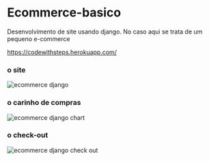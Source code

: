 # Ecommerce-basico

Desenvolvimento de site usando django. No caso aqui se trata de um
pequeno e-commerce


https://codewithsteps.herokuapp.com/


### o site

![ecommerce django](https://user-images.githubusercontent.com/44148209/205506013-81ee7bc7-1966-48eb-b9d6-12b93a3dc200.png) 


### o carinho de compras

![ecommerce django chart](https://user-images.githubusercontent.com/44148209/205506565-0ea19802-9242-4d93-a7e0-3889e4c4b48c.png)


### o check-out


![ecommerce django check out](https://user-images.githubusercontent.com/44148209/205506612-fd4f5130-f91c-4f31-90ca-60a25a54bcf3.png)
